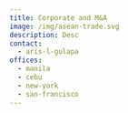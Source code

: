 ```yaml
---
title: Corporate and M&A
image: /img/asean-trade.svg
description: Desc
contact:
  - aris-l-gulapa
offices:
  - manila
  - cebu
  - new-york
  - san-francisco
---
```

